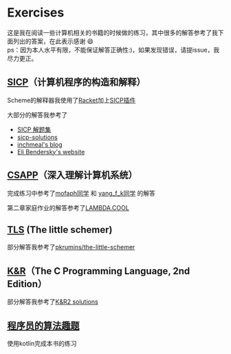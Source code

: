 # Exercises

这是我在阅读一些计算机相关的书籍的时候做的练习，其中很多的解答参考了我下面列出的答案，在此表示感谢 :smile:  
ps：因为本人水平有限，不能保证解答正确性:)，如果发现错误，请提issue，我尽力更正。

## [SICP](https://mitpress.mit.edu/sicp/full-text/book/book.html)（计算机程序的构造和解释）

Scheme的解释器我使用了[Racket](http://racket-lang.org)加上[SICP插件](http://docs.racket-lang.org/sicp-manual/index.html?q=sicp#%28part._.Introduction_to_the__lang_sicp_language%29)

大部分的解答我参考了

* [SICP 解题集](http://sicp.readthedocs.org/en/latest/index.html#) 
* [sicp-solutions](http://community.schemewiki.org/?sicp-solutions)
* [inchmeal's blog](http://www.inchmeal.io/sicp/) 
* [Eli Bendersky's website](https://eli.thegreenplace.net/tag/sicp)

## [CSAPP](http://csapp.cs.cmu.edu/)（深入理解计算机系统）

完成练习中参考了[mofaph同学](https://github.com/mofaph/csapp) 和 [yang_f_k同学](http://blog.csdn.net/yang_f_k) 的解答

第二章家庭作业的解答参考了[LAMBDA.COOL](http://lambda.cool/wiki/doku.php?id=answers:csapp:start)

## [TLS](http://mitpress.mit.edu/books/little-schemer) (The little schemer)

部分解答我参考了[pkrumins/the-little-schemer](https://github.com/pkrumins/the-little-schemer)

## [K&R](https://book.douban.com/subject/1139336/)（The C Programming Language, 2nd Edition）

部分解答我参考了[K&R2 solutions](http://clc-wiki.net/wiki/K%26R2_solutions)

## [程序员的算法趣题](http://www.ituring.com.cn/book/1814)

使用kotlin完成本书的练习
